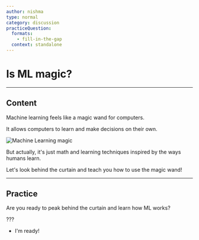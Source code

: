 ```yaml
---
author: nishma
type: normal
category: discussion
practiceQuestion:
  formats:
    - fill-in-the-gap
  context: standalone
---
```


# Is ML magic?

---
## Content

Machine learning feels like a magic wand for computers.

It allows computers to learn and make decisions on their own.

![Machine Learning magic](https://img.enkipro.com/a411568929cb93ca2f08bed18c2cf3de.png)

But actually, it's just math and learning techniques inspired by the ways humans learn.

Let's look behind the curtain and teach you how to use the magic wand!

---
## Practice

Are you ready to peak behind the curtain and learn how ML works?

???

- I'm ready!